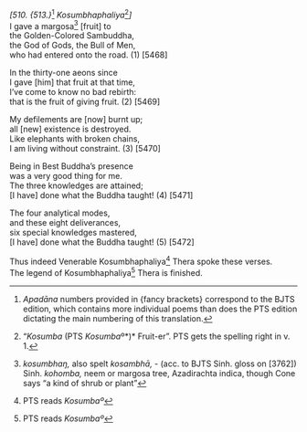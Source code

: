 *\[510. {513.}*[^1] *Kosumbhaphaliya*[^2]*\]*  
I gave a margosa[^3] \[fruit\] to  
the Golden-Colored Sambuddha,  
the God of Gods, the Bull of Men,  
who had entered onto the road. (1) \[5468\]

In the thirty-one aeons since  
I gave \[him\] that fruit at that time,  
I’ve come to know no bad rebirth:  
that is the fruit of giving fruit. (2) \[5469\]

My defilements are \[now\] burnt up;  
all \[new\] existence is destroyed.  
Like elephants with broken chains,  
I am living without constraint. (3) \[5470\]

Being in Best Buddha’s presence  
was a very good thing for me.  
The three knowledges are attained;  
\[I have\] done what the Buddha taught! (4) \[5471\]

The four analytical modes,  
and these eight deliverances,  
six special knowledges mastered,  
\[I have\] done what the Buddha taught! (5) \[5472\]

Thus indeed Venerable Kosumbhaphaliya[^4] Thera spoke these verses.  
The legend of Kosumbhaphaliya[^5] Thera is finished.

[^1]: *Apadāna* numbers provided in {fancy brackets} correspond to the
    BJTS edition, which contains more individual poems than does the PTS
    edition dictating the main numbering of this translation.

[^2]: “*Kosumba* (PTS *Kosumba*º*)* Fruit-er”. PTS gets the spelling
    right in v. 1.

[^3]: *kosumbhaŋ,* also spelt *kosambhā,* - (acc. to BJTS Sinh. gloss on
    \[3762\]) Sinh. *kohomba,* neem or margosa tree, Azadirachta indica,
    though Cone says “a kind of shrub or plant”

[^4]: PTS reads *Kosumbaº*

[^5]: PTS reads *Kosumbaº*
